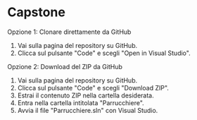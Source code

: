 # Capstone
Opzione 1: Clonare direttamente da GitHub
1) Vai sulla pagina del repository su GitHub.
2) Clicca sul pulsante "Code" e scegli "Open in Visual Studio".

Opzione 2: Download del ZIP da GitHub
1) Vai sulla pagina del repository su GitHub.
2) Clicca sul pulsante "Code" e scegli "Download ZIP".
3) Estrai il contenuto ZIP nella cartella desiderata.
4) Entra nella cartella intitolata "Parrucchiere".
5) Avvia il file "Parrucchiere.sln" con Visual Studio.
